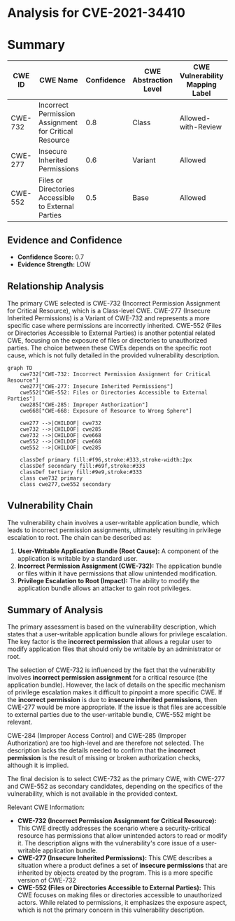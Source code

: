 # Analysis for CVE-2021-34410

# Summary
| CWE ID | CWE Name | Confidence | CWE Abstraction Level | CWE Vulnerability Mapping Label | CWE-Vulnerability Mapping Notes |
|---|---|---|---|---|---|
| CWE-732 | Incorrect Permission Assignment for Critical Resource | 0.8 | Class | Allowed-with-Review | Primary CWE |
| CWE-277 | Insecure Inherited Permissions | 0.6 | Variant | Allowed | Secondary Candidate |
| CWE-552 | Files or Directories Accessible to External Parties | 0.5 | Base | Allowed | Secondary Candidate |

## Evidence and Confidence

*   **Confidence Score:** 0.7
*   **Evidence Strength:** LOW

## Relationship Analysis
The primary CWE selected is CWE-732 (Incorrect Permission Assignment for Critical Resource), which is a Class-level CWE. CWE-277 (Insecure Inherited Permissions) is a Variant of CWE-732 and represents a more specific case where permissions are incorrectly inherited. CWE-552 (Files or Directories Accessible to External Parties) is another potential related CWE, focusing on the exposure of files or directories to unauthorized parties. The choice between these CWEs depends on the specific root cause, which is not fully detailed in the provided vulnerability description.

```mermaid
graph TD
    cwe732["CWE-732: Incorrect Permission Assignment for Critical Resource"]
    cwe277["CWE-277: Insecure Inherited Permissions"]
    cwe552["CWE-552: Files or Directories Accessible to External Parties"]
    cwe285["CWE-285: Improper Authorization"]
    cwe668["CWE-668: Exposure of Resource to Wrong Sphere"]
    
    cwe277 -->|CHILDOF| cwe732
    cwe732 -->|CHILDOF| cwe285
    cwe732 -->|CHILDOF| cwe668
    cwe552 -->|CHILDOF| cwe668
    cwe552 -->|CHILDOF| cwe285
    
    classDef primary fill:#f96,stroke:#333,stroke-width:2px
    classDef secondary fill:#69f,stroke:#333
    classDef tertiary fill:#9e9,stroke:#333
    class cwe732 primary
    class cwe277,cwe552 secondary
```

## Vulnerability Chain
The vulnerability chain involves a user-writable application bundle, which leads to incorrect permission assignments, ultimately resulting in privilege escalation to root. The chain can be described as:

1.  **User-Writable Application Bundle (Root Cause):** A component of the application is writable by a standard user.
2.  **Incorrect Permission Assignment (CWE-732):** The application bundle or files within it have permissions that allow unintended modification.
3.  **Privilege Escalation to Root (Impact):** The ability to modify the application bundle allows an attacker to gain root privileges.

## Summary of Analysis
The primary assessment is based on the vulnerability description, which states that a user-writable application bundle allows for privilege escalation. The key factor is the **incorrect permission** that allows a regular user to modify application files that should only be writable by an administrator or root.

The selection of CWE-732 is influenced by the fact that the vulnerability involves **incorrect permission assignment** for a critical resource (the application bundle). However, the lack of details on the specific mechanism of privilege escalation makes it difficult to pinpoint a more specific CWE. If the **incorrect permission** is due to **insecure inherited permissions**, then CWE-277 would be more appropriate. If the issue is that files are accessible to external parties due to the user-writable bundle, CWE-552 might be relevant.

CWE-284 (Improper Access Control) and CWE-285 (Improper Authorization) are too high-level and are therefore not selected. The description lacks the details needed to confirm that the **incorrect permission** is the result of missing or broken authorization checks, although it is implied.

The final decision is to select CWE-732 as the primary CWE, with CWE-277 and CWE-552 as secondary candidates, depending on the specifics of the vulnerability, which is not available in the provided context.

Relevant CWE Information:
*   **CWE-732 (Incorrect Permission Assignment for Critical Resource):** This CWE directly addresses the scenario where a security-critical resource has permissions that allow unintended actors to read or modify it. The description aligns with the vulnerability's core issue of a user-writable application bundle.
*   **CWE-277 (Insecure Inherited Permissions):** This CWE describes a situation where a product defines a set of **insecure permissions** that are inherited by objects created by the program. This is a more specific version of CWE-732
*   **CWE-552 (Files or Directories Accessible to External Parties):** This CWE focuses on making files or directories accessible to unauthorized actors. While related to permissions, it emphasizes the exposure aspect, which is not the primary concern in this vulnerability description.